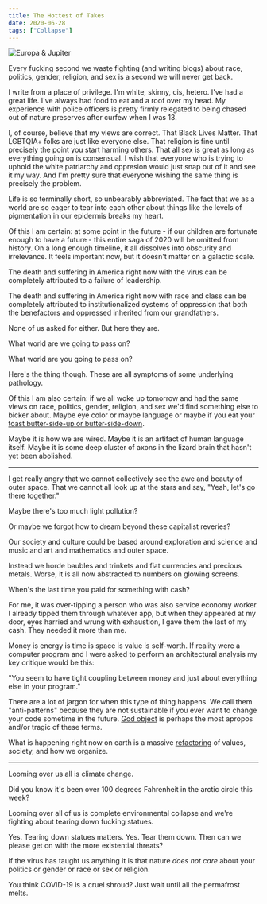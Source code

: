 ```yaml
---
title: The Hottest of Takes
date: 2020-06-28
tags: ["Collapse"]
---
```


![Europa & Jupiter](/images/europa-jupiter.jpg)

Every fucking second we waste fighting (and writing blogs) about race, politics, gender, religion, and sex is a second we will never get back.

I write from a place of privilege. I'm white, skinny, cis, hetero. I've had a great life. I've always had food to eat and a roof over my head. My experience with police officers is pretty firmly relegated to being chased out of nature preserves after curfew when I was 13.

I, of course, believe that my views are correct. That Black Lives Matter. That LGBTQIA+ folks are just like everyone else. That religion is fine until precisely the point you start harming others. That all sex is great as long as everything going on is consensual. I wish that everyone who is trying to uphold the white patriarchy and oppresion would just snap out of it and see it my way. And I'm pretty sure that everyone wishing the same thing is precisely the problem.

Life is so terminally short, so unbearably abbreviated. The fact that we as a world are so eager to tear into each other about things like the levels of pigmentation in our epidermis breaks my heart.

Of this I am certain: at some point in the future - if our children are fortunate enough to have a future - this entire saga of 2020 will be omitted from history. On a long enough timeline, it all dissolves into obscurity and irrelevance. It feels important now, but it doesn't matter on a galactic scale.

The death and suffering in America right now with the virus can be completely attributed to a failure of leadership.

The death and suffering in America right now with race and class can be completely attributed to institutionalized systems of oppression that both the benefactors and oppressed inherited from our grandfathers.

None of us asked for either. But here they are.

What world are we going to pass on?

What world are you going to pass on?

Here's the thing though. These are all symptoms of some underlying pathology.

Of this I am also certain: if we all woke up tomorrow and had the same views on race, politics, gender, religion, and sex we'd find something else to bicker about. Maybe eye color or maybe language or maybe if you eat your [toast butter-side-up or butter-side-down](https://en.wikipedia.org/wiki/The_Butter_Battle_Book).

Maybe it is how we are wired. Maybe it is an artifact of human language itself. Maybe it is some deep cluster of axons in the lizard brain that hasn't yet been abolished.

---

I get really angry that we cannot collectively see the awe and beauty of outer space. That we cannot all look up at the stars and say, "Yeah, let's go there together."

Maybe there's too much light pollution?

Or maybe we forgot how to dream beyond these capitalist reveries?

Our society and culture could be based around exploration and science and music and art and mathematics and outer space.

Instead we horde baubles and trinkets and fiat currencies and precious metals. Worse, it is all now abstracted to numbers on glowing screens.

When's the last time you paid for something with cash?

For me, it was over-tipping a person who was also service economy worker. I already tipped them through whatever app, but when they appeared at my door, eyes harried and wrung with exhaustion, I gave them the last of my cash. They needed it more than me.

Money is energy is time is space is value is self-worth. If reality were a computer program and I were asked to perform an architectural analysis my key critique would be this:

"You seem to have tight coupling between money and just about everything else in your program."

There are a lot of jargon for when this type of thing happens. We call them "anti-patterns" because they are not sustainable if you ever want to change your code sometime in the future. [God object](https://en.wikipedia.org/wiki/God_object) is perhaps the most apropos and/or tragic of these terms.

What is happening right now on earth is a massive [refactoring](https://en.wikipedia.org/wiki/Code_refactoring) of values, society, and how we organize.

---

Looming over us all is climate change.

Did you know it's been over 100 degrees Fahrenheit in the arctic circle this week?

Looming over all of us is complete environmental collapse and we're fighting about tearing down fucking statues.

Yes. Tearing down statues matters. Yes. Tear them down. Then can we please get on with the more existential threats?

If the virus has taught us anything it is that nature _does not care_ about your politics or gender or race or sex or religion.

You think COVID-19 is a cruel shroud? Just wait until all the permafrost melts.
